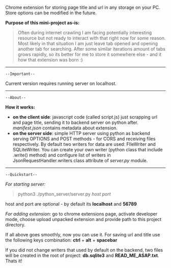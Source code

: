 Chrome extension for storing page title and url in any storage on your PC. 
Store options can be modified in the future.

__Purpose of this mini-project as-is:__

>Often during internet crawling I am facing potentially interesting 
resource but not ready to interact with that right now for some reason. 
Most likely in that situation I am just leave tab opened and opening another 
tab for searching. After some similar iterations amount of 
tabs grows rapidly, so its better for me to store it somewhere 
else - and it how that extension was born :)  


---
`--Important--`

Current version requires running server on localhost.

---


`--About--`


__How it works:__

- __on the client side__: javascript code (called script.js) just scrapping 
url and page title, sending it to backend server on python after. _manifest.json_
contains metadata about extension.
- __on the server side__: simple HTTP server using python as backend
serving OPTIONS and POST methods - for CORS and receiving
files respectively. By default two writers for data are used:
FIleWriter and SQLiteWriter. You can create your own writer (python 
class that include .write() method) and configure list of writers
in JsonRequestHandler.writers class attribute of _server.py_ module.

---
`--Quickstart--`

_For starting server:_
> python3 ./python_server/server.py _host_ _port_

host and port are optional - by default its __localhost__ and __56789__

_For adding extension_: go to chrome extensions page, activate developer mode,
choose upload unpacked extension and provide path to this project directory.

If all above goes smoothly, now you can use it. For saving url and title use 
the following keys combination:
__ctrl__ + __alt__ + __spacebar__

If you did not change writers that used by default on the backend, two files 
will be created in the root of project: __db.sqlite3__ and __READ_ME_ASAP.txt__.
Thats it!